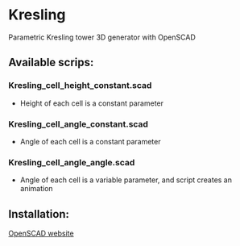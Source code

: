 # Kresling
Parametric Kresling tower 3D generator with OpenSCAD

## Available scrips:
### Kresling_cell_height_constant.scad
- Height of each cell is a constant parameter
### Kresling_cell_angle_constant.scad
- Angle of each cell is a constant parameter
### Kresling_cell_angle_angle.scad
- Angle of each cell is a variable parameter, and script creates an animation

## Installation:
[OpenSCAD website](https://www.openscad.org/downloads.html)

